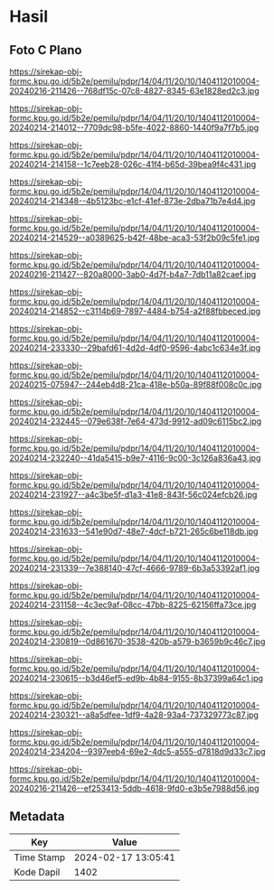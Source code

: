 # Hasil

## Foto C Plano

https://sirekap-obj-formc.kpu.go.id/5b2e/pemilu/pdpr/14/04/11/20/10/1404112010004-20240216-211426--768df15c-07c8-4827-8345-63e1828ed2c3.jpg

https://sirekap-obj-formc.kpu.go.id/5b2e/pemilu/pdpr/14/04/11/20/10/1404112010004-20240214-214012--7709dc98-b5fe-4022-8860-1440f9a7f7b5.jpg

https://sirekap-obj-formc.kpu.go.id/5b2e/pemilu/pdpr/14/04/11/20/10/1404112010004-20240214-214158--1c7eeb28-026c-41f4-b65d-39bea9f4c431.jpg

https://sirekap-obj-formc.kpu.go.id/5b2e/pemilu/pdpr/14/04/11/20/10/1404112010004-20240214-214348--4b5123bc-e1cf-41ef-873e-2dba71b7e4d4.jpg

https://sirekap-obj-formc.kpu.go.id/5b2e/pemilu/pdpr/14/04/11/20/10/1404112010004-20240214-214529--a0389625-b42f-48be-aca3-53f2b09c5fe1.jpg

https://sirekap-obj-formc.kpu.go.id/5b2e/pemilu/pdpr/14/04/11/20/10/1404112010004-20240216-211427--820a8000-3ab0-4d7f-b4a7-7db11a82caef.jpg

https://sirekap-obj-formc.kpu.go.id/5b2e/pemilu/pdpr/14/04/11/20/10/1404112010004-20240214-214852--c3114b69-7897-4484-b754-a2f88fbbeced.jpg

https://sirekap-obj-formc.kpu.go.id/5b2e/pemilu/pdpr/14/04/11/20/10/1404112010004-20240214-233330--29bafd61-4d2d-4df0-9596-4abc1c634e3f.jpg

https://sirekap-obj-formc.kpu.go.id/5b2e/pemilu/pdpr/14/04/11/20/10/1404112010004-20240215-075947--244eb4d8-21ca-418e-b50a-89f88f008c0c.jpg

https://sirekap-obj-formc.kpu.go.id/5b2e/pemilu/pdpr/14/04/11/20/10/1404112010004-20240214-232445--079e638f-7e64-473d-9912-ad09c6115bc2.jpg

https://sirekap-obj-formc.kpu.go.id/5b2e/pemilu/pdpr/14/04/11/20/10/1404112010004-20240214-232240--41da5415-b9e7-4116-9c00-3c126a836a43.jpg

https://sirekap-obj-formc.kpu.go.id/5b2e/pemilu/pdpr/14/04/11/20/10/1404112010004-20240214-231927--a4c3be5f-d1a3-41e8-843f-56c024efcb26.jpg

https://sirekap-obj-formc.kpu.go.id/5b2e/pemilu/pdpr/14/04/11/20/10/1404112010004-20240214-231633--541e90d7-48e7-4dcf-b721-265c6be118db.jpg

https://sirekap-obj-formc.kpu.go.id/5b2e/pemilu/pdpr/14/04/11/20/10/1404112010004-20240214-231339--7e388140-47cf-4666-9789-6b3a53392af1.jpg

https://sirekap-obj-formc.kpu.go.id/5b2e/pemilu/pdpr/14/04/11/20/10/1404112010004-20240214-231158--4c3ec9af-08cc-47bb-8225-62156ffa73ce.jpg

https://sirekap-obj-formc.kpu.go.id/5b2e/pemilu/pdpr/14/04/11/20/10/1404112010004-20240214-230819--0d861670-3538-420b-a579-b3659b9c46c7.jpg

https://sirekap-obj-formc.kpu.go.id/5b2e/pemilu/pdpr/14/04/11/20/10/1404112010004-20240214-230615--b3d46ef5-ed9b-4b84-9155-8b37399a64c1.jpg

https://sirekap-obj-formc.kpu.go.id/5b2e/pemilu/pdpr/14/04/11/20/10/1404112010004-20240214-230321--a8a5dfee-1df9-4a28-93a4-737329773c87.jpg

https://sirekap-obj-formc.kpu.go.id/5b2e/pemilu/pdpr/14/04/11/20/10/1404112010004-20240214-234204--9397eeb4-69e2-4dc5-a555-d7818d9d33c7.jpg

https://sirekap-obj-formc.kpu.go.id/5b2e/pemilu/pdpr/14/04/11/20/10/1404112010004-20240216-211426--ef253413-5ddb-4618-9fd0-e3b5e7988d56.jpg


## Metadata

| Key        | Value               |
| ---------- | ------------------- |
| Time Stamp | 2024-02-17 13:05:41 |
| Kode Dapil | 1402                |



